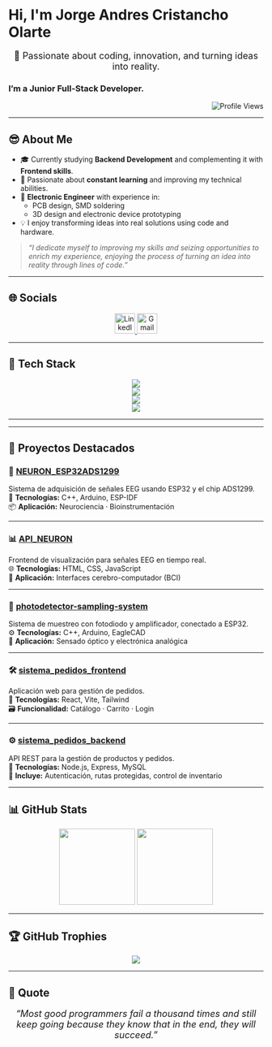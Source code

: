 <h1 align="left"><b>Hi, I'm Jorge Andres Cristancho Olarte</b></h1>

<p align="center" style="font-size: 18px;">🚀 Passionate about coding, innovation, and turning ideas into reality.</p>

<h3 align="left"><strong>I’m a Junior Full-Stack Developer.</strong></h3>

<p align="right">
    <img src="https://komarev.com/ghpvc/?username=jcristancho2&label=Profile%20views&color=2d0447&style=flat" alt="Profile Views" />
</p>

---

## 😎 About Me

- 🎓 Currently studying **Backend Development** and complementing it with **Frontend skills**.
- 🧠 Passionate about **constant learning** and improving my technical abilities.
- 🔧 **Electronic Engineer** with experience in:
  - PCB design, SMD soldering
  - 3D design and electronic device prototyping
- 💡 I enjoy transforming ideas into real solutions using code and hardware.

> *“I dedicate myself to improving my skills and seizing opportunities to enrich my experience, enjoying the process of turning an idea into reality through lines of code.”*

---

## 🌐 Socials

<p align="center">
  <a href="https://www.linkedin.com/in/jorge-andres-cristancho-olarte-478062283/" target="_blank">
    <img src="https://skillicons.dev/icons?i=linkedin" alt="LinkedIn" height="40" />
  </a>
  <a href="mailto:jcristancho2@gmail.com" target="_blank">
    <img src="https://skillicons.dev/icons?i=gmail" alt="Gmail" height="40" />
  </a>
</p>

---

## 🚀 Tech Stack

<p align="center">
  <img src="https://skillicons.dev/icons?i=arduino,matlab,obsidian,figma,python" />
  <br/>
  <img src="https://skillicons.dev/icons?i=html,css,js,tailwind,bootstrap,react,vite" />
  <br/>
  <img src="https://skillicons.dev/icons?i=mysql" />
  <br/>
  <img src="https://skillicons.dev/icons?i=vscode,github,git" />
</p>

---
---

## 📌 Proyectos Destacados

### 🔬 [NEURON_ESP32ADS1299](https://github.com/jcristancho2/NEURON_ESP32ADS1299)
Sistema de adquisición de señales EEG usando ESP32 y el chip ADS1299.  
🔧 **Tecnologías:** C++, Arduino, ESP-IDF  
📦 **Aplicación:** Neurociencia · Bioinstrumentación

---

### 📊 [API_NEURON](https://github.com/jcristancho2/API_NEURON)
Frontend de visualización para señales EEG en tiempo real.  
🌐 **Tecnologías:** HTML, CSS, JavaScript  
📡 **Aplicación:** Interfaces cerebro-computador (BCI)

---

### 🔦 [photodetector-sampling-system](https://github.com/jcristancho2/photodetector-sampling-system)
Sistema de muestreo con fotodiodo y amplificador, conectado a ESP32.  
⚙️ **Tecnologías:** C++, Arduino, EagleCAD  
🔬 **Aplicación:** Sensado óptico y electrónica analógica

---

### 🛠️ [sistema_pedidos_frontend](https://github.com/jcristancho2/sistema_pedidos_frontend)
Aplicación web para gestión de pedidos.  
📱 **Tecnologías:** React, Vite, Tailwind  
🗃️ **Funcionalidad:** Catálogo · Carrito · Login

---

### ⚙️ [sistema_pedidos_backend](https://github.com/jcristancho2/sistema_pedidos_backend)
API REST para la gestión de productos y pedidos.  
🧠 **Tecnologías:** Node.js, Express, MySQL  
🔐 **Incluye:** Autenticación, rutas protegidas, control de inventario

---

## 📊 GitHub Stats

<p align="center">
  <img height="150" src="https://github-readme-stats.vercel.app/api/top-langs/?username=jcristancho2&layout=compact&theme=midnight-purple&hide_border=true"/>
  <img height="150" src="https://github-readme-stats.vercel.app/api?username=jcristancho2&show_icons=true&include_all_commits=true&count_private=true&theme=midnight-purple&rank_icon=github&hide_border=true"/>
</p>

---

## 🏆 GitHub Trophies

<p align="center">
  <img src="https://github-profile-trophy.vercel.app/?username=jcristancho2&theme=onedark&no-frame=false&no-bg=false&margin-w=4"/>
</p>

---

## 📌 Quote

<p align="center" style="font-size: 18px; font-style: italic;">
“Most good programmers fail a thousand times and still keep going because they know that in the end, they will succeed.”
</p>
